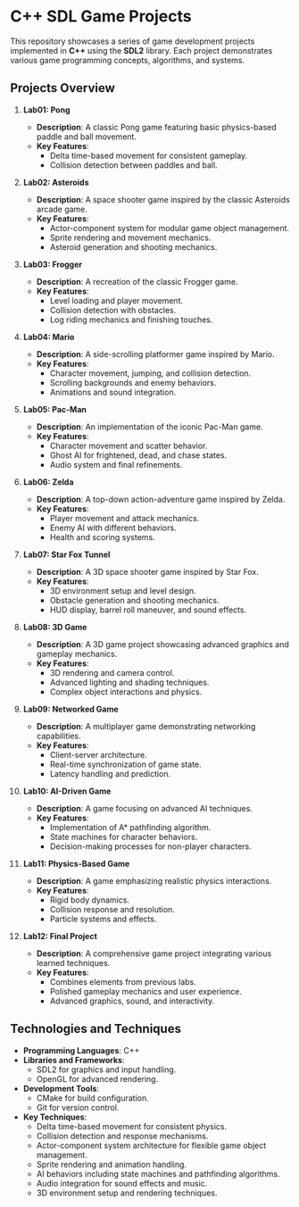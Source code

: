 # **C++ SDL Game Projects**

This repository showcases a series of game development projects implemented in **C++** using the **SDL2** library. Each project demonstrates various game programming concepts, algorithms, and systems.

## **Projects Overview**

1. **Lab01: Pong**

   - **Description**: A classic Pong game featuring basic physics-based paddle and ball movement.
   - **Key Features**:
     - Delta time-based movement for consistent gameplay.
     - Collision detection between paddles and ball.

2. **Lab02: Asteroids**

   - **Description**: A space shooter game inspired by the classic Asteroids arcade game.
   - **Key Features**:
     - Actor-component system for modular game object management.
     - Sprite rendering and movement mechanics.
     - Asteroid generation and shooting mechanics.

3. **Lab03: Frogger**

   - **Description**: A recreation of the classic Frogger game.
   - **Key Features**:
     - Level loading and player movement.
     - Collision detection with obstacles.
     - Log riding mechanics and finishing touches.

4. **Lab04: Mario**

   - **Description**: A side-scrolling platformer game inspired by Mario.
   - **Key Features**:
     - Character movement, jumping, and collision detection.
     - Scrolling backgrounds and enemy behaviors.
     - Animations and sound integration.

5. **Lab05: Pac-Man**

   - **Description**: An implementation of the iconic Pac-Man game.
   - **Key Features**:
     - Character movement and scatter behavior.
     - Ghost AI for frightened, dead, and chase states.
     - Audio system and final refinements.

6. **Lab06: Zelda**

   - **Description**: A top-down action-adventure game inspired by Zelda.
   - **Key Features**:
     - Player movement and attack mechanics.
     - Enemy AI with different behaviors.
     - Health and scoring systems.

7. **Lab07: Star Fox Tunnel**

   - **Description**: A 3D space shooter game inspired by Star Fox.
   - **Key Features**:
     - 3D environment setup and level design.
     - Obstacle generation and shooting mechanics.
     - HUD display, barrel roll maneuver, and sound effects.

8. **Lab08: 3D Game**

   - **Description**: A 3D game project showcasing advanced graphics and gameplay mechanics.
   - **Key Features**:
     - 3D rendering and camera control.
     - Advanced lighting and shading techniques.
     - Complex object interactions and physics.

9. **Lab09: Networked Game**

   - **Description**: A multiplayer game demonstrating networking capabilities.
   - **Key Features**:
     - Client-server architecture.
     - Real-time synchronization of game state.
     - Latency handling and prediction.

10. **Lab10: AI-Driven Game**

    - **Description**: A game focusing on advanced AI techniques.
    - **Key Features**:
      - Implementation of A\* pathfinding algorithm.
      - State machines for character behaviors.
      - Decision-making processes for non-player characters.

11. **Lab11: Physics-Based Game**

    - **Description**: A game emphasizing realistic physics interactions.
    - **Key Features**:
      - Rigid body dynamics.
      - Collision response and resolution.
      - Particle systems and effects.

12. **Lab12: Final Project**

    - **Description**: A comprehensive game project integrating various learned techniques.
    - **Key Features**:
      - Combines elements from previous labs.
      - Polished gameplay mechanics and user experience.
      - Advanced graphics, sound, and interactivity.

## **Technologies and Techniques**

- **Programming Languages**: C++
- **Libraries and Frameworks**:
  - SDL2 for graphics and input handling.
  - OpenGL for advanced rendering.
- **Development Tools**:
  - CMake for build configuration.
  - Git for version control.
- **Key Techniques**:
  - Delta time-based movement for consistent physics.
  - Collision detection and response mechanisms.
  - Actor-component system architecture for flexible game object management.
  - Sprite rendering and animation handling.
  - AI behaviors including state machines and pathfinding algorithms.
  - Audio integration for sound effects and music.
  - 3D environment setup and rendering techniques.
